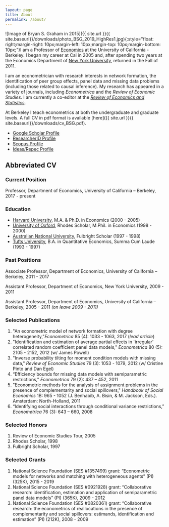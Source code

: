```yaml
---
layout: page
title: About
permalink: /about/
---
```

![Image of Bryan S. Graham in 2015]({{ site.url }}{{ site.baseurl}}/downloads/photo_BSG_2019_HighRes1.jpg){:style="float: right;margin-right: 10px;margin-left: 10px;margin-top: 10px;margin-bottom: 10px;"}I am a Professor of [Economics](https://www.econ.berkeley.edu/) at the University of California - Berkeley. I began my career at Cal in 2005 and, after spending two years at the Economics Department of [New York University](http://econ.as.nyu.edu/page/home), returned in the Fall of 2011.

I am an econometrician with research interests in network formation, the identification of peer group effects, panel data and missing data problems (including those related to causal inference). My research has appeared in a variety of journals, including _Econometrica_ and the _Review of Economic Studies_. I am currently a co-editor at the [_Review of Economics and Statistics_](http://www.mitpressjournals.org/loi/rest).

At Berkeley I teach econometrics at both the undergraduate and graduate levels. A full CV in pdf format is available [here]({{ site.url }}{{ site.baseurl}}/downloads/cv_BSG.pdf).

* [Google Scholar Profile](https://scholar.google.com/citations?user=ff5UvfQAAAAJ&hl=en)
* [ResearcherID Profile](https://publons.com/researcher/2765912/bryan-s-graham/)
* [Scopus Profile](http://www.scopus.com/authid/detail.uri?authorId=8221099400)
* [Ideas/Repec Profile](https://ideas.repec.org/e/pgr95.html)

## Abbreviated CV

### Current Position
Professor, Department of Economics, University of California – Berkeley, 2017 - present

### Education
* [Harvard University](http://economics.harvard.edu/), M.A. & Ph.D. in Economics (2000 - 2005)
* [University of Oxford](http://www.economics.ox.ac.uk/), Rhodes Scholar, M.Phil. in Economics (1998 - 2000)
* [Australian National University](http://www.anu.edu.au/), Fulbright Scholar (1997 - 1998)
* [Tufts University](http://ase.tufts.edu/economics/), B.A. in Quantitative Economics, Summa Cum Laude (1993 - 1997)

### Past Positions
Associate Professor, Department of Economics, University of California – Berkeley, 2011 - 2017

Assistant Professor, Department of Economics, New York University, 2009 - 2011

Assistant Professor, Department of Economics, University of California – Berkeley, 2005 - 2011 _(on leave 2009 - 2011)_

### Selected Publications
1. "An econometric model of network formation with degree heterogeneity,"_Econometrica_ 85 (4): 1033 - 1063, 2017 (_lead article_)
2. "Identification and estimation of average partial effects in `irregular' correlated random coefficient panel data models," _Econometrica_ 80 (5): 2105 - 2152, 2012 (w/ James Powell)
3. "Inverse probability tilting for moment condition models with missing data," _Review of Economic Studies_ 79 (3): 1053 - 1079, 2012 (w/ Cristine Pinto and Dan Egel) 
4. “Efficiency bounds for missing data models with semiparametric restrictions,” _Econometrica_ 79 (2): 437 – 452, 2011
5. "Econometric methods for the analysis of assignment problems in the presence of complementarity and social spillovers," _Handbook of Social Economics_ 1B: 965 - 1052 (J. Benhabib, A. Bisin, & M. Jackson, Eds.). Amsterdam: North-Holland, 2011
5. “Identifying social interactions through conditional variance restrictions,” _Econometrica_ 76 (3): 643 – 660, 2008

### Selected Honors
1. Review of Economic Studies Tour, 2005
2. Rhodes Scholar, 1998
2. Fulbright Scholar, 1997

### Selected Grants
1. National Science Foundation (SES #1357499) grant: “Econometric
models for networks and matching with heterogeneous agents” (PI)
(325K), 2015 - 2019
2. National Science Foundation (SES #0921928) grant: “Collaborative
research: identification, estimation and application of semiparametric
panel data models” (PI) (365K), 2009 - 2012
3. National Science Foundation (SES #0820361) grant: “Collaborative
research: the econometrics of reallocations in the presence of
complementarity and social spillovers: estimands, identification and
estimation” (PI) (212K), 2008 - 2009
